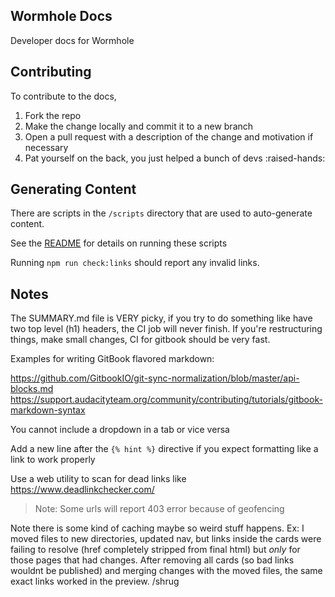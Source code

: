 Wormhole Docs
-------------

Developer docs for Wormhole

## Contributing

To contribute to the docs, 

1) Fork the repo 
2) Make the change locally and commit it to a new branch 
3) Open a pull request with a description of the change and motivation if necessary
4) Pat yourself on the back, you just helped a bunch of devs :raised-hands:


## Generating Content

There are scripts in the `/scripts` directory that are used to auto-generate content.

See the [README](./scripts/README.md) for details on running these scripts

Running `npm run check:links` should report any invalid links.

## Notes

The SUMMARY.md file is VERY picky, if you try to do something like have two top level (h1) headers, the CI job will never finish. If you're restructuring things, make small changes, CI for gitbook should be very fast.

Examples for writing GitBook flavored markdown: 

https://github.com/GitbookIO/git-sync-normalization/blob/master/api-blocks.md
https://support.audacityteam.org/community/contributing/tutorials/gitbook-markdown-syntax

You cannot include a dropdown in a tab or vice versa

Add a new line after the `{% hint %}` directive if you expect formatting like a link to work properly

Use a web utility to scan for dead links like https://www.deadlinkchecker.com/

> Note: Some urls will report 403 error because of geofencing 


Note there is some kind of caching maybe so weird stuff happens.
Ex: 
I moved files to new directories, updated nav, but links inside the cards were failing to resolve (href completely stripped from final html) but _only_ for those pages that had changes.
After removing all cards (so bad links wouldnt be published) and merging changes with the moved files, the same exact links worked in the preview.
/shrug
